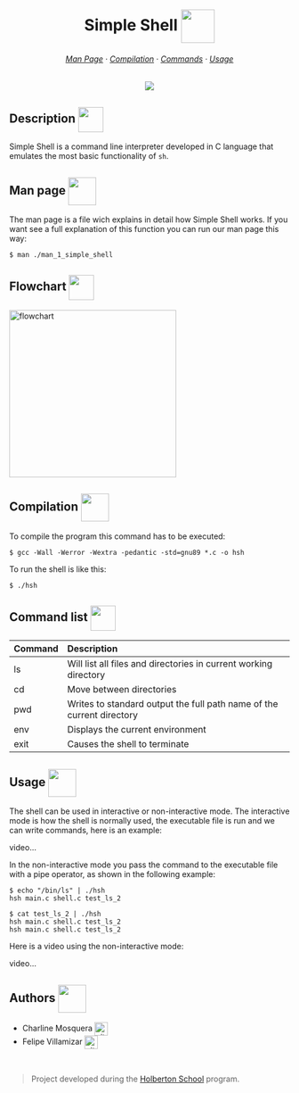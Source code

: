 <div align="center">
  <h1>Simple Shell <img src="https://cdn-icons-png.flaticon.com/128/6821/6821173.png" width=60 align=center> </h1>
  <h6>
    <a href="https://github.com/felipevcc/holbertonschool-simple_shell#man-page-">Man Page</a>
    ·
    <a href="https://github.com/felipevcc/holbertonschool-simple_shell#compilation-">Compilation</a>
    ·
    <a href="https://github.com/felipevcc/holbertonschool-simple_shell#command-list-">Commands</a>
    ·
    <a href="https://github.com/felipevcc/holbertonschool-simple_shell#usage-">Usage</a>
  </h6>
  <img src="https://img.shields.io/github/repo-size/felipevcc/holbertonschool-printf?color=E1927F&labelColor=1a1e29&style=for-the-badge">
</div>

## Description <img src="https://cdn-icons-png.flaticon.com/128/1903/1903496.png" width=45 align=center>

Simple Shell is a command line interpreter developed in C language that emulates the most basic functionality of `sh`.

## Man page <img src="https://cdn-icons-png.flaticon.com/128/781/781103.png" width=50 align=center>

The man page is a file wich explains in detail how Simple Shell works. If you want see a full explanation of this function you can run our man page this way:
```
$ man ./man_1_simple_shell
```

## Flowchart <img src="https://cdn-icons-png.flaticon.com/128/3051/3051633.png" width=45 align=center>

<img height=300 src="https://img.freepik.com/premium-vector/progress-bar-doodle-sketch-style-loading-icon-image-hand-drawn-vector-illustration_356415-1238.jpg?w=2000" alt="flowchart">

## Compilation <img src="https://cdn-icons-png.flaticon.com/128/8084/8084300.png" width=50 align=center>

To compile the program this command has to be executed:
```
$ gcc -Wall -Werror -Wextra -pedantic -std=gnu89 *.c -o hsh
```
To run the shell is like this:
```
$ ./hsh
```

## Command list <img src="https://cdn-icons-png.flaticon.com/128/868/868684.png" width=45 align=center>

| Command  | Description |
| -------- |:------------|
| ls       | Will list all files and directories in current working directory |
| cd       | Move between directories |
| pwd      | Writes to standard output the full path name of the current directory |
| env      | Displays the current environment |
| exit     | Causes the shell to terminate |

## Usage <img src="https://cdn-icons-png.flaticon.com/512/3123/3123008.png" width=50 align=center>

The shell can be used in interactive or non-interactive mode.
The interactive mode is how the shell is normally used, the executable file is run and we can write commands, here is an example:

video...

In the non-interactive mode you pass the command to the executable file with a pipe operator, as shown in the following example:
```
$ echo "/bin/ls" | ./hsh
hsh main.c shell.c test_ls_2

$ cat test_ls_2 | ./hsh
hsh main.c shell.c test_ls_2
hsh main.c shell.c test_ls_2
```
Here is a video using the non-interactive mode:

video...

## Authors <img src="https://cdn-icons-png.flaticon.com/128/2463/2463510.png" width=50 align=center>

* Charline Mosquera <a href="https://github.com/CharCoder" rel="nofollow"><img align="center" alt="github" src="https://www.vectorlogo.zone/logos/github/github-tile.svg" height="24" /></a>
* Felipe Villamizar <a href="https://github.com/felipevcc" rel="nofollow"><img align="center" alt="github" src="https://www.vectorlogo.zone/logos/github/github-tile.svg" height="24" /></a>
<br>

> Project developed during the [Holberton School](https://www.holbertonschool.com/) program.
